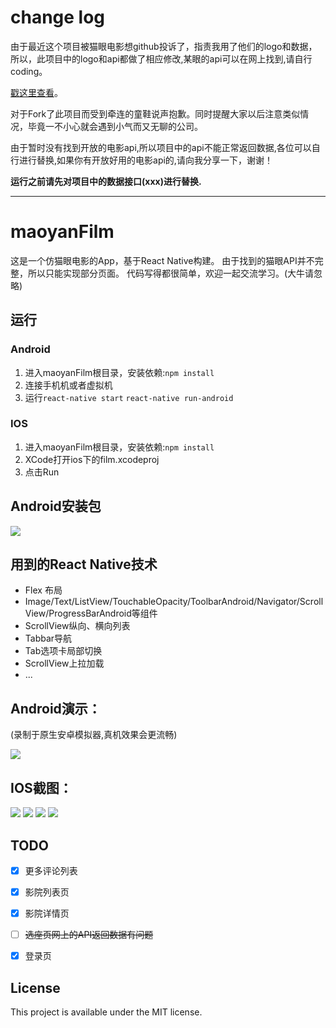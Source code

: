 # change log
由于最近这个项目被猫眼电影想github投诉了，指责我用了他们的logo和数据，所以，此项目中的logo和api都做了相应修改,某眼的api可以在网上找到,请自行coding。

[戳这里查看](https://github.com/github/dmca/blob/master/2016-06-01-Maoyan.md)。

对于Fork了此项目而受到牵连的童鞋说声抱歉。同时提醒大家以后注意类似情况，毕竟一不小心就会遇到小气而又无聊的公司。

由于暂时没有找到开放的电影api,所以项目中的api不能正常返回数据,各位可以自行进行替换,如果你有开放好用的电影api的,请向我分享一下，谢谢！

**运行之前请先对项目中的数据接口(xxx)进行替换.**

---
# maoyanFilm
这是一个仿猫眼电影的App，基于React Native构建。
由于找到的猫眼API并不完整，所以只能实现部分页面。
代码写得都很简单，欢迎一起交流学习。(大牛请忽略)

## 运行
### Android
1. 进入maoyanFilm根目录，安装依赖:`npm install`
2. 连接手机机或者虚拟机
3. 运行`react-native start` `react-native run-android`

### IOS
1. 进入maoyanFilm根目录，安装依赖:`npm install`
2. XCode打开ios下的film.xcodeproj
3. 点击Run

## Android安装包
![](./images/down1.jpg)

## 用到的React Native技术
* Flex 布局
* Image/Text/ListView/TouchableOpacity/ToolbarAndroid/Navigator/ScrollView/ProgressBarAndroid等组件
* ScrollView纵向、横向列表
* Tabbar导航
* Tab选项卡局部切换
* ScrollView上拉加载
* ...

## Android演示：

(录制于原生安卓模拟器,真机效果会更流畅)

![](http://yunl.sinaapp.com/images/filmApp.gif)

## IOS截图：
![](./images/1.png)
![](./images/2.png)
![](./images/3.png)
![](./images/4.jpg)



## TODO
- [X] 更多评论列表
- [X] 影院列表页
- [X] 影院详情页
- [ ] ~~选座页网上的API返回数据有问题~~
- [X] 登录页


## License

This project is available under the MIT license.
